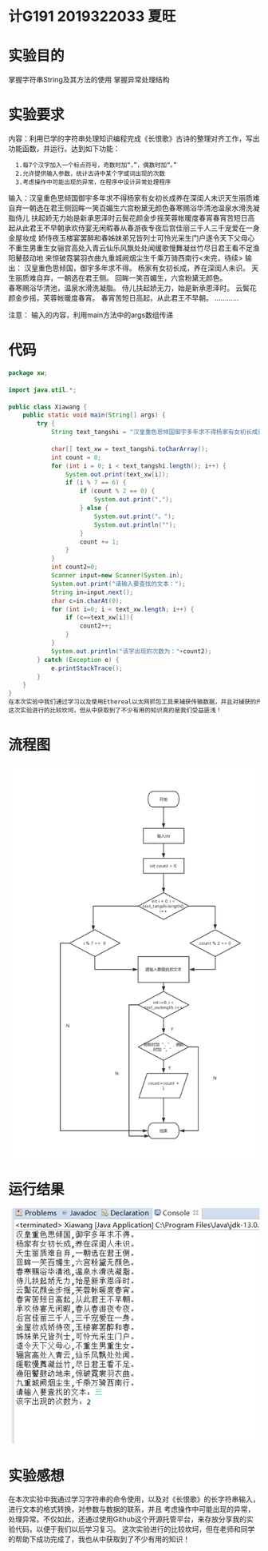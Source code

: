 # 计G191 2019322033 夏旺
# 实验目的
  掌握字符串String及其方法的使用
  掌握异常处理结构
# 实验要求
  内容：利用已学的字符串处理知识编程完成《长恨歌》古诗的整理对齐工作，写出功能函数，并运行。达到如下功能：

      1.每7个汉字加入一个标点符号，奇数时加“，”，偶数时加“。”
      2.允许提供输入参数，统计古诗中某个字或词出现的次数
      3.考虑操作中可能出现的异常，在程序中设计异常处理程序

  输入：汉皇重色思倾国御宇多年求不得杨家有女初长成养在深闺人未识天生丽质难自弃一朝选在君王侧回眸一笑百媚生六宫粉黛无颜色春寒赐浴华清池温泉水滑洗凝脂侍儿        扶起娇无力始是新承恩泽时云鬓花颜金步摇芙蓉帐暖度春宵春宵苦短日高起从此君王不早朝承欢侍宴无闲暇春从春游夜专夜后宫佳丽三千人三千宠爱在一身金屋妆成        娇侍夜玉楼宴罢醉和春姊妹弟兄皆列士可怜光采生门户遂令天下父母心不重生男重生女骊宫高处入青云仙乐风飘处处闻缓歌慢舞凝丝竹尽日君王看不足渔阳鼙鼓动地        来惊破霓裳羽衣曲九重城阙烟尘生千乘万骑西南行<未完，待续>
  输出：
        汉皇重色思倾国，御宇多年求不得。
        杨家有女初长成，养在深闺人未识。
        天生丽质难自弃，一朝选在君王侧。
        回眸一笑百媚生，六宫粉黛无颜色。  
        春寒赐浴华清池，温泉水滑洗凝脂。
        侍儿扶起娇无力，始是新承恩泽时。
        云鬓花颜金步摇，芙蓉帐暖度春宵。
        春宵苦短日高起，从此君王不早朝。
        …………

  注意： 输入的内容，利用main方法中的args数组传递
# 代码
```java
package xw;

import java.util.*;

public class Xiawang {
    public static void main(String[] args) {
        try {
            String text_tangshi = "汉皇重色思倾国御宇多年求不得杨家有女初长成养在深闺人未识天生丽质难自弃一朝选在君王侧回眸一笑百媚生六宫粉黛无颜色春寒赐浴华清池温泉水滑洗凝脂侍儿扶起娇无力始是新承恩泽时云鬓花颜金步摇芙蓉帐暖度春宵春宵苦短日高起从此君王不早朝承欢侍宴无闲暇春从春游夜专夜后宫佳丽三千人三千宠爱在一身金屋妆成娇侍夜玉楼宴罢醉和春姊妹弟兄皆列士可怜光采生门户遂令天下父母心不重生男重生女骊宫高处入青云仙乐风飘处处闻缓歌慢舞凝丝竹尽日君王看不足渔阳鼙鼓动地来惊破霓裳羽衣曲九重城阙烟尘生千乘万骑西南行";
       
            char[] text_xw = text_tangshi.toCharArray();
            int count = 0;
            for (int i = 0; i < text_tangshi.length(); i++) {
                System.out.print(text_xw[i]);
                if (i % 7 == 6) {
                    if (count % 2 == 0) {
                        System.out.print(",");
                    } else {
                        System.out.print("。");
                        System.out.println("");
                    }
                    count += 1;
                }
            }
            int count2=0;
            Scanner input=new Scanner(System.in);
            System.out.print("请输入要查找的文本：");
            String in=input.next();
            char c=in.charAt(0);
            for (int i=0; i < text_xw.length; i++) {
            	if (c==text_xw[i]){
            		count2++;
            	}
            }
            System.out.println("该字出现的次数为："+count2);
        } catch (Exception e) {
            e.printStackTrace();
        }
    }
}
在本次实验中我们通过学习以及使用Ethereal以太网抓包工具来捕获传输数据，并且对捕获的传输数据进行分析注释。通过此次实验，网络层、传输层、数据链路层的数据单元的头部信息是组成字段有什么含义？作用是什么？有没有范围？在本次实验中都有特别多的感悟与体验：实验是一项非常严谨的工程，哪怕一点点错误都要从头开始，虽然我们尝试了很多次都无法正确捕获，但在老师的鼓励和指导下，我们终于摸索到了路径，才能完成实验。
这次实验进行的比较坎坷，但从中获取到了不少有用的知识真的是我们受益匪浅！
```
# 流程图
![images](https://github.com/xsharks/test/blob/master/%E6%9C%AA%E5%91%BD%E5%90%8D%E6%96%87%E4%BB%B6%20(1).png)

# 运行结果
![images](https://github.com/xsharks/test/blob/master/%E7%BB%93%E6%9E%9C.png)

# 实验感想
在本次实验中我通过学习字符串的命令使用，以及对《长恨歌》的长字符串输入，进行文本的格式转换，对参数与数据的联系，并且
考虑操作中可能出现的异常，处理异常。不仅如此，还通过使用Github这个开源托管平台，来存放分享我的实验代码，以便于我们以后学习复习。
这次实验进行的比较坎坷，但在老师和同学的帮助下成功完成了，我也从中获取到了不少有用的知识！
